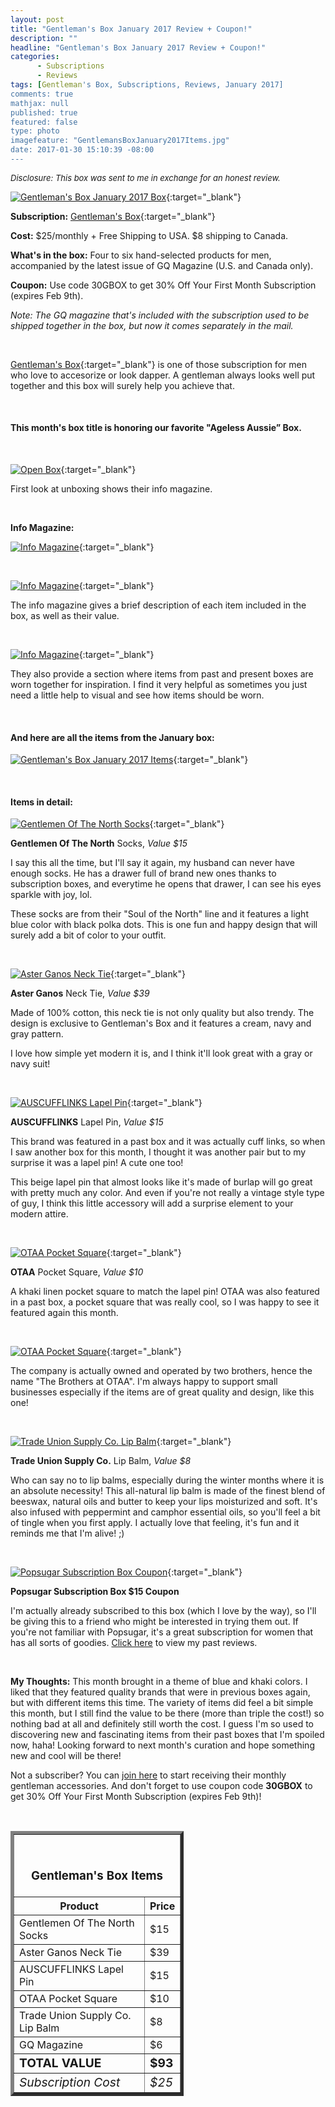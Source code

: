 ```yaml
---
layout: post
title: "Gentleman's Box January 2017 Review + Coupon!"
description: ""
headline: "Gentleman's Box January 2017 Review + Coupon!"
categories: 
      - Subscriptions
      - Reviews
tags: [Gentleman's Box, Subscriptions, Reviews, January 2017]
comments: true
mathjax: null
published: true
featured: false
type: photo
imagefeature: "GentlemansBoxJanuary2017Items.jpg"
date: 2017-01-30 15:10:39 -08:00
---
```


<i><font size="2">Disclosure: This box was sent to me in exchange for an honest review.</font></i>

[![Gentleman's Box January 2017 Box](http://whatsupmailbox.com/images/GentlemansBoxJanuary2017Box.jpg)](http://gentlemansbox.pxf.io/c/164125/331548/5011){:target="_blank"}

**Subscription:** [Gentleman's Box](http://gentlemansbox.pxf.io/c/164125/331548/5011){:target="_blank"}

**Cost:** $25/monthly + Free Shipping to USA. $8 shipping to Canada.

**What's in the box:** Four to six hand-selected products for men, accompanied by the latest issue of GQ Magazine (U.S. and Canada only).

**Coupon:** Use code 30GBOX to get 30% Off Your First Month Subscription (expires Feb 9th).

*Note: The GQ magazine that's included with the subscription used to be shipped together in the box, but now it comes separately in the mail.*

<br>

[Gentleman's Box](http://gentlemansbox.pxf.io/c/164125/331548/5011){:target="_blank"} is one of those subscription for men who love to accesorize or look dapper. A gentleman always looks well put together and this box will surely help you achieve that.

<br>

<H4>This month's box title is honoring our favorite "Ageless Aussie” Box.</H4>

<br>

[![Open Box](http://whatsupmailbox.com/images/GentlemansBoxJanuary2017OpenBox.jpg)](http://gentlemansbox.pxf.io/c/164125/331548/5011){:target="_blank"}

First look at unboxing shows their info magazine.

<br>

<p><b>Info Magazine:</b></p>

[![Info Magazine](http://whatsupmailbox.com/images/GentlemansBoxJanuary2017Info.jpg)](http://gentlemansbox.pxf.io/c/164125/331548/5011){:target="_blank"}

<br>

[![Info Magazine](http://whatsupmailbox.com/images/GentlemansBoxJanuary2017Info02.jpg)](http://gentlemansbox.pxf.io/c/164125/331548/5011){:target="_blank"}

The info magazine gives a brief description of each item included in the box, as well as their value.

<br>

[![Info Magazine](http://whatsupmailbox.com/images/GentlemansBoxJanuary2017Info03.jpg)](http://gentlemansbox.pxf.io/c/164125/331548/5011){:target="_blank"}

They also provide a section where items from past and present boxes are worn together for inspiration. I find it very helpful as sometimes you just need a little help to visual and see how items should be worn.

<br>

<H4>And here are all the items from the January box:</H4>

[![Gentleman's Box January 2017 Items](http://whatsupmailbox.com/images/GentlemansBoxJanuary2017Items.jpg)](http://gentlemansbox.pxf.io/c/164125/331548/5011){:target="_blank"}

<br>

<H4>Items in detail:</H4>

[![Gentlemen Of The North Socks](http://whatsupmailbox.com/images/GentlemansBoxJanuary2017GentlemenOfTheNorthSocks.jpg)](http://gentlemansbox.pxf.io/c/164125/331548/5011){:target="_blank"}

**Gentlemen Of The North** Socks, *Value $15*

I say this all the time, but I'll say it again, my husband can never have enough socks. He has a drawer full of brand new ones thanks to subscription boxes, and everytime he opens that drawer, I can see his eyes sparkle with joy, lol.

These socks are from their "Soul of the North" line and it features a light blue color with black polka dots. This is one fun and happy design that will surely add a bit of color to your outfit. 

<br>

[![Aster Ganos Neck Tie](http://whatsupmailbox.com/images/GentlemansBoxJanuary2017NeckTie.jpg)](http://gentlemansbox.pxf.io/c/164125/331548/5011){:target="_blank"}

**Aster Ganos** Neck Tie, *Value $39*

Made of 100% cotton, this neck tie is not only quality but also trendy. The design is exclusive to Gentleman's Box and it features a cream, navy and gray pattern.

I love how simple yet modern it is, and I think it'll look great with a gray or navy suit!

<br>

[![AUSCUFFLINKS Lapel Pin](http://whatsupmailbox.com/images/GentlemansBoxJanuary2017AusCufflinks.jpg)](http://gentlemansbox.pxf.io/c/164125/331548/5011){:target="_blank"}

**AUSCUFFLINKS** Lapel Pin, *Value $15*

This brand was featured in a past box and it was actually cuff links, so when I saw another box for this month, I thought it was another pair but to my surprise it was a lapel pin! A cute one too!

This beige lapel pin that almost looks like it's made of burlap will go great with pretty much any color. And even if you're not really a vintage style type of guy, I think this little accessory will add a surprise element to your modern attire.

<br>

[![OTAA Pocket Square](http://whatsupmailbox.com/images/GentlemansBoxJanuary2017TheBrothersAtOtaa.jpg)](http://gentlemansbox.pxf.io/c/164125/331548/5011){:target="_blank"}

**OTAA** Pocket Square, *Value $10*

A khaki linen pocket square to match the lapel pin! OTAA was also featured in a past box, a pocket square that was really cool, so I was happy to see it featured again this month. 

<br>

[![OTAA Pocket Square](http://whatsupmailbox.com/images/GentlemansBoxJanuary2017TheBrothersAtOtaa02.jpg)](http://gentlemansbox.pxf.io/c/164125/331548/5011){:target="_blank"}

The company is actually owned and operated by two brothers, hence the name "The Brothers at OTAA". I'm always happy to support small businesses especially if the items are of great quality and design, like this one!

<br>

[![Trade Union Supply Co. Lip Balm](http://whatsupmailbox.com/images/GentlemansBoxJanuary2017TradeUnionSupplyCoLipBalm.jpg)](http://gentlemansbox.pxf.io/c/164125/331548/5011){:target="_blank"}

**Trade Union Supply Co.** Lip Balm, *Value $8*

Who can say no to lip balms, especially during the winter months where it is an absolute necessity! This all-natural lip balm is made of the finest blend of beeswax, natural oils and butter to keep your lips moisturized and soft. It's also infused with peppermint and camphor essential oils, so you'll feel a bit of tingle when you first apply. I actually love that feeling, it's fun and it reminds me that I'm alive! ;)

<br>

[![Popsugar Subscription Box Coupon](http://whatsupmailbox.com/images/GentlemansBoxJanuary2017PopsugarCoupon.jpg)](http://gentlemansbox.pxf.io/c/164125/331548/5011){:target="_blank"}

**Popsugar Subscription Box $15 Coupon**

I'm actually already subscribed to this box (which I love by the way), so I'll be giving this to a friend who might be interested in trying them out. If you're not familiar with Popsugar, it's a great subscription for women that has all sorts of goodies. [Click here](http://whatsupmailbox.com/tags/index.html#Popsugar%20Must%20Have) to view my past reviews.

<br>

<i class="icon-exclamation-sign"></i> **My Thoughts:** This month brought in a theme of blue and khaki colors. I liked that they featured quality brands that were in previous boxes again, but with different items this time. The variety of items did feel a bit simple this month, but I still find the value to be there (more than triple the cost!) so nothing bad at all and definitely still worth the cost. I guess I'm so used to discovering new and fascinating items from their past boxes that I'm spoiled now, haha! Looking forward to next month's curation and hope something new and cool will be there!

Not a subscriber? You can [join here](http://gentlemansbox.pxf.io/c/164125/331548/5011) to start receiving their monthly gentleman accessories. And don't forget to use coupon code **30GBOX** to get 30% Off Your First Month Subscription (expires Feb 9th)!

<br>

<TABLE  BORDER="5" style="width:55%">
   <TR>
      <TH COLSPAN="2">
         <H3><BR><center>Gentleman's Box Items</center></H3>
      </TH>
   </TR>
      <TH>Product</TH>
      <TH>Price</TH>
  <TR>
      <TD>Gentlemen Of The North Socks</TD>
      <TD>$15</TD>
   </TR>
   <TR>
      <TD>Aster Ganos Neck Tie</TD>
      <TD>$39</TD>
   </TR>
  <TR>
      <TD>AUSCUFFLINKS Lapel Pin</TD>
      <TD>$15</TD>
   </TR>
   <TR>
      <TD>OTAA Pocket Square</TD>
      <TD>$10</TD>
   </TR>
   <TR>
      <TD>Trade Union Supply Co. Lip Balm</TD>
      <TD>$8</TD>
   </TR>
   <TR>
      <TD>GQ Magazine</TD>
      <TD>$6</TD>
   </TR>
   <TR>
      <TD><b><big>TOTAL VALUE</big></b></TD>
      <TD><b><big>$93</big></b></TD>
   </TR>
   <TR>
      <TD><i><big>Subscription Cost</big></i></TD>
      <TD><i><big>$25</big></i></TD>
   </TR>
</TABLE>
